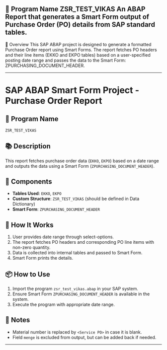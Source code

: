 📄 Program Name
ZSR_TEST_VIKAS
An ABAP Report that generates a Smart Form output of Purchase Order (PO) details from SAP standard tables.
-----------------------------------------------------------------------------------------------------------------------------------------
🧾 Overview
This SAP ABAP project is designed to generate a formatted Purchase Order report using Smart Forms. The report fetches PO headers and their line items (EKKO and EKPO tables) 
based on a user-specified posting date range and passes the data to the Smart Form: ZPURCHASING_DOCUMENT_HEADER.

----------------------------------------------------------------------------------------------------------------------------------------------------------

# SAP ABAP Smart Form Project - Purchase Order Report

## 📄 Program Name
`ZSR_TEST_VIKAS`

## 📚 Description
This report fetches purchase order data (`EKKO`, `EKPO`) based on a date range and outputs the data using a Smart Form (`ZPURCHASING_DOCUMENT_HEADER`).

## 🧩 Components
- **Tables Used**: `EKKO`, `EKPO`
- **Custom Structure**: `ZSR_TEST_VIKAS` (should be defined in Data Dictionary)
- **Smart Form**: `ZPURCHASING_DOCUMENT_HEADER`

## 🚀 How It Works
1. User provides date range through select-options.
2. The report fetches PO headers and corresponding PO line items with non-zero quantity.
3. Data is collected into internal tables and passed to Smart Form.
4. Smart Form prints the details.

## 📦 How to Use
1. Import the program `zsr_test_vikas.abap` in your SAP system.
2. Ensure Smart Form `ZPURCHASING_DOCUMENT_HEADER` is available in the system.
3. Execute the program with appropriate date range.

## 📌 Notes
- Material number is replaced by `<Service PO>` in case it is blank.
- Field `menge` is excluded from output, but can be added back if needed.

---
